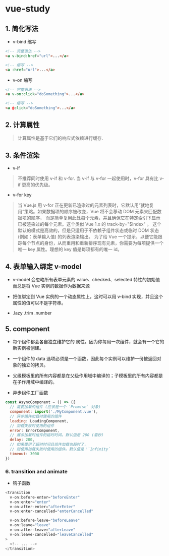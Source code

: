 # vue-study

## 1. 简化写法

- v-bind 缩写

```html
<!-- 完整语法 -->
<a v-bind:href="url">...</a>

<!-- 缩写 -->
<a :href="url">...</a>
```

- v-on 缩写

```html
<!-- 完整语法 -->
<a v-on:click="doSomething">...</a>

<!-- 缩写 -->
<a @click="doSomething">...</a>
```

## 2. 计算属性

> 计算属性是基于它们的响应式依赖进行缓存.

## 3. 条件渲染

- v-if

> 不推荐同时使用 v-if 和 v-for.
当 v-if 与 v-for 一起使用时，v-for 具有比 v-if 更高的优先级。

- v-for key

>当 Vue.js 用 v-for 正在更新已渲染过的元素列表时，它默认用“就地复用”策略。如果数据项的顺序被改变，Vue 将不会移动 DOM 元素来匹配数据项的顺序， 而是简单复用此处每个元素，并且确保它在特定索引下显示已被渲染过的每个元素。这个类似 Vue 1.x 的 track-by="$index" 。
这个默认的模式是高效的，但是只适用于不依赖子组件状态或临时 DOM 状态 (例如：表单输入值) 的列表渲染输出。
为了给 Vue 一个提示，以便它能跟踪每个节点的身份，从而重用和重新排序现有元素，你需要为每项提供一个唯一 key 属性。理想的 key 值是每项都有的唯一 id。

## 4. 表单输入绑定 v-model

- v-model 会忽略所有表单元素的 value、checked、selected 特性的初始值而总是将 Vue 实例的数据作为数据来源

- 把值绑定到 Vue 实例的一个动态属性上，这时可以用 v-bind 实现，并且这个属性的值可以不是字符串。

- .lazy .trim .number

## 5. component

- 每个组件都会各自独立维护它的 属性。因为你每用一次组件，就会有一个它的新实例被创建。

- 一个组件的 data 选项必须是一个函数，因此每个实例可以维护一份被返回对象的独立的拷贝。

- 父级模板里的所有内容都是在父级作用域中编译的；子模板里的所有内容都是在子作用域中编译的。

- 异步组件工厂函数

```js
const AsyncComponent = () => ({
  // 需要加载的组件 (应该是一个 `Promise` 对象)
  component: import('./MyComponent.vue'),
  // 异步组件加载时使用的组件
  loading: LoadingComponent,
  // 加载失败时使用的组件
  error: ErrorComponent,
  // 展示加载时组件的延时时间。默认值是 200 (毫秒)
  delay: 200,
  // 如果提供了超时时间且组件加载也超时了，
  // 则使用加载失败时使用的组件。默认值是：`Infinity`
  timeout: 3000
})
```

### 6. transition and animate

- 钩子函数

```js
<transition
  v-on:before-enter="beforeEnter"
  v-on:enter="enter"
  v-on:after-enter="afterEnter"
  v-on:enter-cancelled="enterCancelled"

  v-on:before-leave="beforeLeave"
  v-on:leave="leave"
  v-on:after-leave="afterLeave"
  v-on:leave-cancelled="leaveCancelled"
>
  <!-- ... -->
</transition>
```